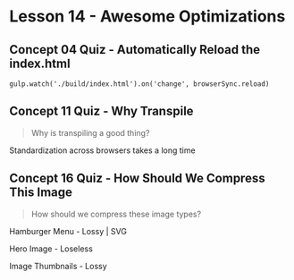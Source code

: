 # Lesson 14 - Awesome Optimizations

## Concept 04 Quiz - Automatically Reload the index.html

`gulp.watch('./build/index.html').on('change', browserSync.reload)`

## Concept 11 Quiz - Why Transpile

>Why is transpiling a good thing?

Standardization across browsers takes a long time

## Concept 16 Quiz - How Should We Compress This Image
>How should we compress these image types?

Hamburger Menu - Lossy | SVG

Hero Image - Loseless

Image Thumbnails - Lossy 

